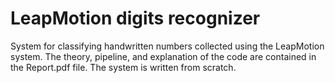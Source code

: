 # LeapMotion digits recognizer

System for classifying handwritten numbers collected using the LeapMotion system. The theory, pipeline, and explanation of the code are contained in the Report.pdf file. The system is written from scratch.
